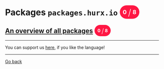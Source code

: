 # Packages `packages.hurx.io` <span style="background-color: #FF1744; color: #FFFFFF; padding: 10px; border-radius: 100px; font-size: 19.2px; vertical-align: top;">0 <span style="font-size: 28.799999999999997px; vertical-align: middle; font-weight: 300;">/</span> 8</span>
## [An overview of all packages](./0/readme.md) <span style="background-color: #FF1744; color: #FFFFFF; padding: 10px; border-radius: 100px; font-size: 14.399999999999999px; vertical-align: top;">0 <span style="font-size: 21.599999999999998px; vertical-align: middle; font-weight: 300;">/</span> 8</span>
_____
You can support us [here](https://www.buymeacoffee.com/hurx), if you like the language!
_____
[Go back](../readme.md#3)